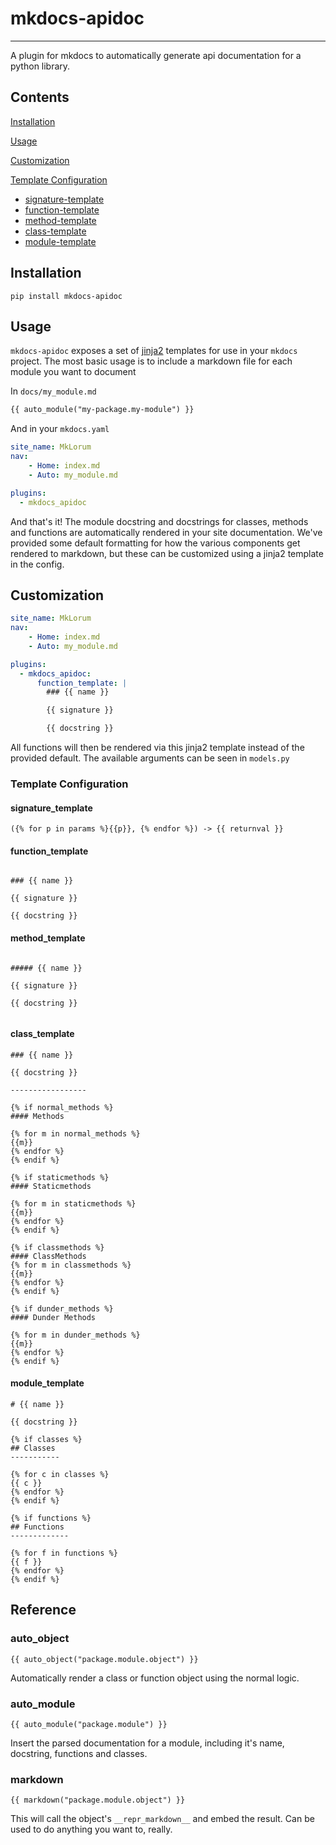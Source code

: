 # mkdocs-apidoc

---

A plugin for mkdocs to automatically generate api documentation
for a python library. 

## Contents

[Installation](#installation)

[Usage](#usage)

[Customization](#customization)

[Template Configuration](#template-configuration)

- [signature-template](#signature_template)
- [function-template](#function_template)
- [method-template](#method_template)
- [class-template](#class_template)
- [module-template](#module_template)

## Installation

`pip install mkdocs-apidoc`


## Usage

`mkdocs-apidoc` exposes a set of [jinja2](https://jinja.palletsprojects.com/en/2.11.x/) templates
for use in your `mkdocs` project. The most basic usage is to include a markdown file for 
each module you want to document

In `docs/my_module.md`
```markdown
{{ auto_module("my-package.my-module") }}
```

And in your `mkdocs.yaml`
```yaml
site_name: MkLorum
nav:
    - Home: index.md
    - Auto: my_module.md

plugins:
  - mkdocs_apidoc
```

And that's it! The module docstring and docstrings for classes, methods
and functions are automatically rendered in your site documentation. We've
provided some default formatting for how the various components get rendered to markdown, 
but these can be customized using a jinja2 template in the config. 

## Customization

```yaml
site_name: MkLorum
nav:
    - Home: index.md
    - Auto: my_module.md

plugins:
  - mkdocs_apidoc:
      function_template: |
        ### {{ name }}

        {{ signature }}

        {{ docstring }}
```

All functions will then be rendered via this jinja2 template instead of the provided 
default. The available arguments can be seen in `models.py`

### Template Configuration

#### signature_template
```
({% for p in params %}{{p}}, {% endfor %}) -> {{ returnval }}
```

#### function_template
```

### {{ name }}

{{ signature }}

{{ docstring }}

```

#### method_template
```

##### {{ name }}

{{ signature }}

{{ docstring }}


```

#### class_template
```
### {{ name }}

{{ docstring }}

-----------------

{% if normal_methods %}
#### Methods

{% for m in normal_methods %}
{{m}}
{% endfor %}
{% endif %}

{% if staticmethods %}
#### Staticmethods

{% for m in staticmethods %}
{{m}}
{% endfor %}
{% endif %}

{% if classmethods %}
#### ClassMethods
{% for m in classmethods %}
{{m}}
{% endfor %}
{% endif %}

{% if dunder_methods %}
#### Dunder Methods

{% for m in dunder_methods %}
{{m}}
{% endfor %}
{% endif %}
```


#### module_template
```
# {{ name }}

{{ docstring }}

{% if classes %}
## Classes
-----------

{% for c in classes %}
{{ c }}
{% endfor %}
{% endif %}

{% if functions %}
## Functions
-------------

{% for f in functions %}
{{ f }}
{% endfor %}
{% endif %}
```


## Reference

### auto_object

```
{{ auto_object("package.module.object") }}
```
Automatically render a class or function object using the normal logic. 

### auto_module

```
{{ auto_module("package.module") }}
```
Insert the parsed documentation for a module, including it's name, docstring, 
functions and classes. 

### markdown

```
{{ markdown("package.module.object") }}
```

This will call the object's `__repr_markdown__` and embed
the result. Can be used to do anything you want to, really. 